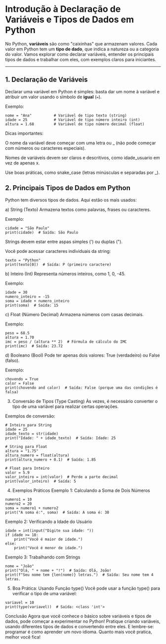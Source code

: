 # Introdução à Declaração de Variáveis e Tipos de Dados em Python

No Python, **variáveis** são como "caixinhas" que armazenam valores. Cada valor em Python tem um **tipo de dado**, que indica a natureza ou a categoria do valor. Vamos explorar como declarar variáveis, entender os principais tipos de dados e trabalhar com eles, com exemplos claros para iniciantes.

---

## 1. Declaração de Variáveis

Declarar uma variável em Python é simples: basta dar um nome à variável e atribuir um valor usando o símbolo de **igual** (`=`).

Exemplo:
```
nome = "Ana"          # Variável de tipo texto (string)
idade = 25            # Variável de tipo número inteiro (int)
altura = 1.68         # Variável de tipo número decimal (float)
```
Dicas importantes:

O nome da variável deve começar com uma letra ou _ (não pode começar com números ou caracteres especiais).

Nomes de variáveis devem ser claros e descritivos, como idade_usuario em vez de apenas x.

Use boas práticas, como snake_case (letras minúsculas e separadas por _).

## 2. Principais Tipos de Dados em Python
Python tem diversos tipos de dados. Aqui estão os mais usados:

a) String (Texto)
Armazena textos como palavras, frases ou caracteres.

Exemplo:

```
cidade = "São Paulo"
print(cidade)  # Saída: São Paulo
```
Strings devem estar entre aspas simples (') ou duplas (").

Você pode acessar caracteres individuais da string:

```
texto = "Python"
print(texto[0])  # Saída: P (primeiro caractere)
```
b) Inteiro (Int)
Representa números inteiros, como 1, 0, -45.

Exemplo:

```
idade = 30
numero_inteiro = -15
soma = idade + numero_inteiro
print(soma)  # Saída: 15
```
c) Float (Número Decimal)
Armazena números com casas decimais.

Exemplo:

```
peso = 68.5
altura = 1.70
imc = peso / (altura ** 2)  # Fórmula de cálculo do IMC
print(imc)  # Saída: 23.72
```
d) Booleano (Bool)
Pode ter apenas dois valores: True (verdadeiro) ou False (falso).

Exemplo:

```
chovendo = True
calor = False
print(chovendo and calor)  # Saída: False (porque uma das condições é falsa)
```
3. Conversão de Tipos (Type Casting)
Às vezes, é necessário converter o tipo de uma variável para realizar certas operações.

Exemplos de conversão:

```
# Inteiro para String
idade = 25
idade_texto = str(idade)
print("Idade: " + idade_texto)  # Saída: Idade: 25

# String para Float
altura = "1.75"
altura_numero = float(altura)
print(altura_numero + 0.1)  # Saída: 1.85

# Float para Inteiro
valor = 5.9
valor_inteiro = int(valor)  # Perde a parte decimal
print(valor_inteiro)  # Saída: 5
```
4. Exemplos Práticos
Exemplo 1: Calculando a Soma de Dois Números
```
numero1 = 10
numero2 = 20
soma = numero1 + numero2
print("A soma é:", soma)  # Saída: A soma é: 30
```
Exemplo 2: Verificando a Idade do Usuário
```
idade = int(input("Digite sua idade: "))
if idade >= 18:
    print("Você é maior de idade.")
else:
    print("Você é menor de idade.")
```
Exemplo 3: Trabalhando com Strings
```
nome = "João"
print("Olá, " + nome + "!")  # Saída: Olá, João!
print(f"Seu nome tem {len(nome)} letras.")  # Saída: Seu nome tem 4 letras.
```
5. Boa Prática: Usando Função type()
Você pode usar a função type() para verificar o tipo de uma variável:

```
variavel = 10
print(type(variavel))  # Saída: <class 'int'>
```
Conclusão
Agora que você conhece o básico sobre variáveis e tipos de dados, pode começar a experimentar no Python! Pratique criando variáveis, usando diferentes tipos de dados e convertendo entre eles. E lembre-se: programar é como aprender um novo idioma. Quanto mais você pratica, melhor você fica!
